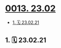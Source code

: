 # [0013. 23.02](https://github.com/tnotesjs/TNotes.footprints/tree/main/notes/0013.%2023.02)

<!-- region:toc -->

- [1. 🗓 23.02.21](#1--230221)

<!-- endregion:toc -->

## 1. 🗓 23.02.21

<Footprints :times="[2023, 2, 21, 15, 32]">
  <template #text-area>
    <p>wu~~~~~~ 船长牛逼！！！！！！</p>
  </template>
</Footprints>

